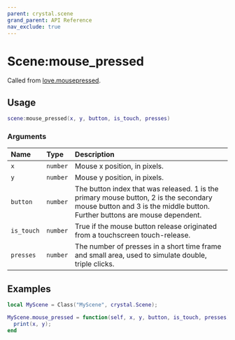 ```yaml
---
parent: crystal.scene
grand_parent: API Reference
nav_exclude: true
---
```


# Scene:mouse_pressed

Called from [love.mousepressed](https://love2d.org/wiki/love.mousepressed).

## Usage

```lua
scene:mouse_pressed(x, y, button, is_touch, presses)
```

### Arguments

| Name       | Type     | Description                                                                                                                                                         |
| :--------- | :------- | :------------------------------------------------------------------------------------------------------------------------------------------------------------------ |
| `x`        | `number` | Mouse x position, in pixels.                                                                                                                                        |
| `y`        | `number` | Mouse y position, in pixels.                                                                                                                                        |
| `button`   | `number` | The button index that was released. 1 is the primary mouse button, 2 is the secondary mouse button and 3 is the middle button. Further buttons are mouse dependent. |
| `is_touch` | `number` | True if the mouse button release originated from a touchscreen touch-release.                                                                                       |
| `presses`  | `number` | The number of presses in a short time frame and small area, used to simulate double, triple clicks.                                                                 |

## Examples

```lua
local MyScene = Class("MyScene", crystal.Scene);

MyScene.mouse_pressed = function(self, x, y, button, is_touch, presses)
  print(x, y);
end
```
